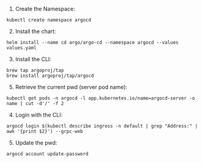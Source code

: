 1. Create the Namespace:
```
kubectl create namespace argocd
```

2. Install the chart:
```
helm install --name cd argo/argo-cd --namespace argocd --values values.yaml
```

3. Install the CLI:
```
brew tap argoproj/tap
brew install argoproj/tap/argocd
```

5. Retrieve the current pwd (server pod name):
```
kubectl get pods -n argocd -l app.kubernetes.io/name=argocd-server -o name | cut -d'/' -f 2
```

4. Login with the CLI:
```
argocd login $(kubectl describe ingress -n default | grep "Address:" | awk '{print $2}') --grpc-web
```

5. Update the pwd:
```
argocd account update-password
```
